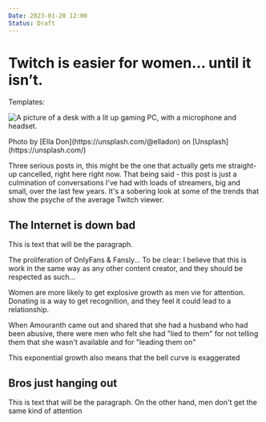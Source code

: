 ```yaml
---
Date: 2023-01-20 12:00
Status: Draft
---
```


# Twitch is easier for women… until it isn’t.

Templates:

![A picture of a desk with a lit up gaming PC, with a microphone and headset.](https://images.unsplash.com/photo-1598550480917-1c485268676e?w=1000)
<div class="caption">Photo by [Ella Don](https://unsplash.com/@elladon) on [Unsplash](https://unsplash.com/)</div>

Three serious posts in, this might be the one that actually gets me straight-up cancelled, right here right now. That being said - this post is just a culmination of conversations I've had with loads of streamers, big and small, over the last few years. It's a sobering look at some of the trends that show the psyche of the average Twitch viewer.

## The Internet is down bad
This is text that will be the paragraph.

The proliferation of OnlyFans & Fansly... To be clear: I believe that this is work in the same way as any other content creator, and they should be respected as such...

Women are more likely to get explosive growth as men vie for attention. Donating is a way to get recognition, and they feel it could lead to a relationship.

When Amouranth came out and shared that she had a husband who had been abusive, there were men who felt she had "lied to them" for not telling them that she wasn't available and for "leading them on"

This exponential growth also means that the bell curve is exaggerated

## Bros just hanging out
This is text that will be the paragraph.
On the other hand, men don't get the same kind of attention
